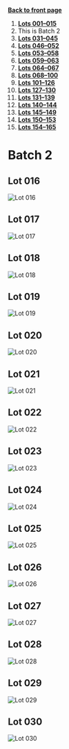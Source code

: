 [**Back to front page**](/README.md)
1.  [**Lots 001&ndash;015**](/Batch-01.md)
2.  This is Batch 2
3.  [**Lots 031&ndash;045**](/Batch-03.md)
4.  [**Lots 046&ndash;052**](/Batch-04.md)
5.  [**Lots 053&ndash;058**](/Batch-05.md)
6.  [**Lots 059&ndash;063**](/Batch-06.md)
7.  [**Lots 064&ndash;067**](/Batch-07.md)
8.  [**Lots 068&ndash;100**](/Batch-08.md)
9.  [**Lots 101&ndash;126**](/Batch-09.md)
10. [**Lots 127&ndash;130**](/Batch-10.md)
11. [**Lots 131&ndash;139**](/Batch-11.md)
12. [**Lots 140&ndash;144**](/Batch-12.md)
13. [**Lots 145&ndash;149**](/Batch-13.md)
14. [**Lots 150&ndash;153**](/Batch-14.md)
15. [**Lots 154&ndash;165**](/Batch-15.md)

# Batch 2
<section>
    <h2>Lot 016</h2>
    <img src="../pic/train-016.jpg" alt="Lot 016">
</section>
<section>
    <h2>Lot 017</h2>
    <img src="../pic/train-017.jpg" alt="Lot 017">
</section>
<section>
    <h2>Lot 018</h2>
    <img src="../pic/train-018.jpg" alt="Lot 018">
</section>
<section>
    <h2>Lot 019</h2>
    <img src="../pic/train-019.jpg" alt="Lot 019">
</section>
<section>
    <h2>Lot 020</h2>
    <img src="../pic/train-020.jpg" alt="Lot 020">
</section>
<section>
    <h2>Lot 021</h2>
    <img src="../pic/train-021.jpg" alt="Lot 021">
</section>
<section>
    <h2>Lot 022</h2>
    <img src="../pic/train-022.jpg" alt="Lot 022">
</section>
<section>
    <h2>Lot 023</h2>
    <img src="../pic/train-023.jpg" alt="Lot 023">
</section>
<section>
    <h2>Lot 024</h2>
    <img src="../pic/train-024.jpg" alt="Lot 024">
</section>
<section>
    <h2>Lot 025</h2>
    <img src="../pic/train-025.jpg" alt="Lot 025">
</section>
<section>
    <h2>Lot 026</h2>
    <img src="../pic/train-026.jpg" alt="Lot 026">
</section>
<section>
    <h2>Lot 027</h2>
    <img src="../pic/train-027.jpg" alt="Lot 027">
</section>
<section>
    <h2>Lot 028</h2>
    <img src="../pic/train-028.jpg" alt="Lot 028">
</section>
<section>
    <h2>Lot 029</h2>
    <img src="../pic/train-029.jpg" alt="Lot 029">
</section>
<section>
    <h2>Lot 030</h2>
    <img src="../pic/train-030.jpg" alt="Lot 030">
</section>